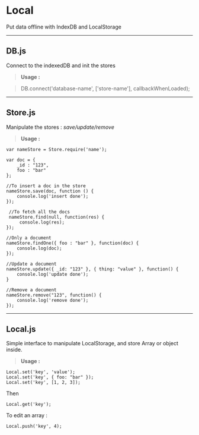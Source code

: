 Local
===================

Put data offline with IndexDB and LocalStorage


----------

DB.js
-------------

Connect to the indexedDB and init the stores

> **Usage :**

> DB.connect('database-name', ['store-name'], callbackWhenLoaded);

----------

Store.js
-------------------

Manipulate the stores : *save/update/remove*

> **Usage :**

	var nameStore = Store.require('name');
	
	var doc = {
		_id : "123",
		foo : "bar"
	}; 
	
	//To insert a doc in the store
	nameStore.save(doc, function () {
		console.log('insert done');
	});
	
	 //To fetch all the docs
	 nameStore.find(null, function(res) {
		 console.log(res);
	});
	
	//Only a document
	nameStore.findOne({ foo : "bar" }, function(doc) {
		console.log(doc);
	});
	
	//Update a document
	nameStore.update({ _id: "123" }, { thing: "value" }, function() {
		console.log('update done');
	}
	
	//Remove a document
	nameStore.remove("123", function() {
		console.log('remove done');
	});

----------


Local.js
-------------

Simple interface to manipulate LocalStorage, and store Array or object inside.

> **Usage :** 

    Local.set('key', 'value');
    Local.set('key', { foo: "bar" });
    Local.set('key', [1, 2, 3]);

Then

	Local.get('key');
	
To edit an array :

	Local.push('key', 4);
